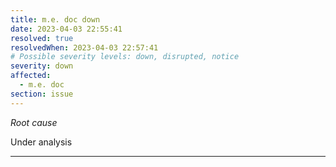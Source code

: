 ```yaml
---
title: m.e. doc down
date: 2023-04-03 22:55:41
resolved: true
resolvedWhen: 2023-04-03 22:57:41
# Possible severity levels: down, disrupted, notice
severity: down
affected:
  - m.e. doc
section: issue
---
```


*Root cause*

Under analysis

---



